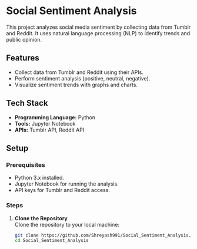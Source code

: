 # Social Sentiment Analysis  

This project analyzes social media sentiment by collecting data from Tumblr and Reddit. It uses natural language processing (NLP) to identify trends and public opinion.  

## Features  
- Collect data from Tumblr and Reddit using their APIs.  
- Perform sentiment analysis (positive, neutral, negative).  
- Visualize sentiment trends with graphs and charts.  

## Tech Stack  
- **Programming Language:** Python  
- **Tools:** Jupyter Notebook  
- **APIs:** Tumblr API, Reddit API  

## Setup  

### Prerequisites  
- Python 3.x installed.  
- Jupyter Notebook for running the analysis.  
- API keys for Tumblr and Reddit access.  

### Steps  

1. **Clone the Repository**  
   Clone the repository to your local machine:  
   ```bash
   git clone https://github.com/Shreyash991/Social_Sentiment_Analysis.git  
   cd Social_Sentiment_Analysis  
